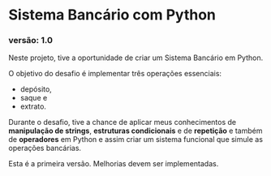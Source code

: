 # Sistema Bancário com Python

### versão: 1.0

Neste projeto, tive a oportunidade de criar um Sistema Bancário em Python. 

O objetivo do desafio é implementar três operações essenciais: 
- depósito, 
- saque e 
- extrato. 

Durante o desafio, tive a chance de aplicar meus conhecimentos de **manipulação de strings**, **estruturas condicionais** e de **repetição** e também de **operadores** em Python e assim criar um sistema funcional que simule as operações bancárias.

Esta é a primeira versão. Melhorias devem ser implementadas.
